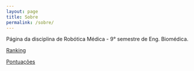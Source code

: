 ```yaml
---
layout: page
title: Sobre
permalink: /sobre/
---
```


Página da disciplina de Robótica Médica - 9° semestre de Eng. Biomédica.

[Ranking](ranking)

[Pontuações](../xp)
